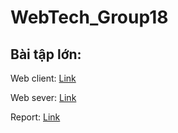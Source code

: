 # WebTech_Group18

<h2>Bài tập lớn:</h2>
	<p>Web client: <span><a href="https://github.com/quThinh/animeClient">Link</a></span></p>
	<p>Web sever: <span><a href="https://github.com/quThinh/animeSever">Link</a></span></p>
	<p>Report: <span><a href="https://docs.google.com/document/d/1252SqMpbs4ICCgwiZbe6nMtPBV-6JZ7H/edit">Link</a></span></p>
